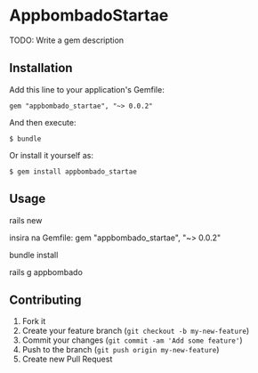 # AppbombadoStartae

TODO: Write a gem description

## Installation

Add this line to your application's Gemfile:

    gem "appbombado_startae", "~> 0.0.2"

And then execute:

    $ bundle

Or install it yourself as:

    $ gem install appbombado_startae

## Usage

  rails new <nomedoapp>

  insira na Gemfile:
      gem "appbombado_startae", "~> 0.0.2"

  bundle install

  rails g appbombado

## Contributing

1. Fork it
2. Create your feature branch (`git checkout -b my-new-feature`)
3. Commit your changes (`git commit -am 'Add some feature'`)
4. Push to the branch (`git push origin my-new-feature`)
5. Create new Pull Request
